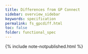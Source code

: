 ```yaml
---
title: Differences from GP Connect
sidebar: overview_sidebar
keywords: specification
permalink: fs_gpcdiff.html
toc: false
folder: functional_spec
---
```


{% include note-notpublished.html %}

